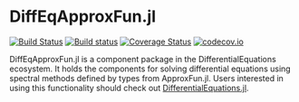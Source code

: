 # DiffEqApproxFun.jl

[![Build Status](https://travis-ci.org/JuliaDiffEq/DiffEqApproxFun.jl.svg?branch=master)](https://travis-ci.org/JuliaDiffEq/DiffEqApproxFun.jl)
[![Build status](https://ci.appveyor.com/api/projects/status/9i4lgburwfy08awg?svg=true)](https://ci.appveyor.com/project/ChrisRackauckas/diffeqapproxfun-jl)
[![Coverage Status](https://coveralls.io/repos/JuliaDiffEq/DiffEqApproxFun.jl/badge.svg?branch=master&service=github)](https://coveralls.io/github/JuliaDiffEq/DiffEqApproxFun.jl?branch=master)
[![codecov.io](http://codecov.io/github/JuliaDiffEq/DiffEqApproxFun.jl/coverage.svg?branch=master)](http://codecov.io/github/JuliaDiffEq/DiffEqApproxFun.jl?branch=master)

DiffEqApproxFun.jl is a component package in the DifferentialEquations ecosystem. It holds the components for solving differential equations using spectral methods defined by types from ApproxFun.jl. Users interested in using this functionality should check out [DifferentialEquations.jl](https://github.com/JuliaDiffEq/DifferentialEquations.jl).
